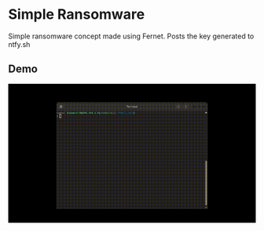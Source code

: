 # Simple Ransomware

Simple ransomware concept made using Fernet. Posts the key generated to ntfy.sh

## Demo

![demo](./demo.gif)
